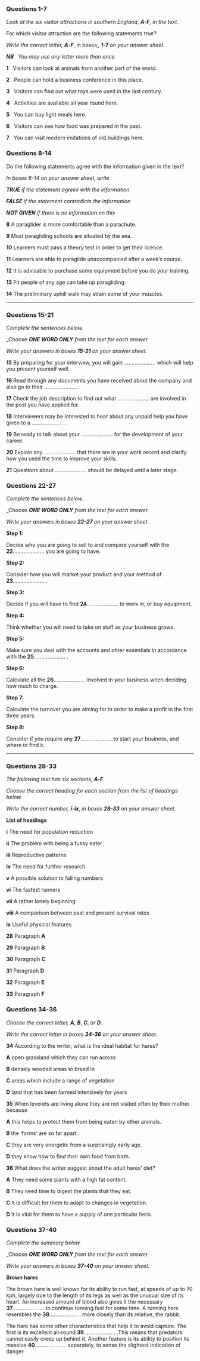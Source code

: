 ### **Questions 1-7** 

_Look at the six visitor attractions in southern England,_ _**A-F**,_ _in the text._ 

For which visitor attraction are the following statements true?

_Write the correct letter,_ _**A-F**_, in boxes_ _**1-7**_ _on your answer sheet._

_**NB**_   _You may use any letter more than once._

**1**   Visitors can look at animals from another part of the world. 

**2**   People can hold a business conference in this place. 

**3**   Visitors can find out what toys were used in the last century. 

**4**   Activities are available all year round here. 

**5**   You can buy light meals here. 

**6**   Visitors can see how food was prepared in the past. 

**7**   You can visit modern imitations of old buildings here. 


### **Questions 8-14** 

Do the following statements agree with the information given in the text?

_In boxes 8-14_ _on your answer sheet, write_

_**TRUE**_              _if the statement agrees with the information_

_**FALSE**_             _if the statement contradicts the information_

_**NOT**_ _**GIVEN**_         _if there is no information on this_

**8**   A paraglider is more comfortable than a parachute. 

**9**   Most paragliding schools are situated by the sea. 

**10**   Learners must pass a theory test in order to get their licence. 

**11**   Learners are able to paraglide unaccompanied after a week’s course. 

**12**   It is advisable to purchase some equipment before you do your training. 

**13**   Fit people of any age can take up paragliding. 

**14**   The preliminary uphill walk may strain some of your muscles.

---

### **Questions 15-21** 

_Complete the sentences below._

_Choose _**ONE WORD ONLY**_ _from the text for each answer._ 

_Write your answers in boxes_ _**15-21**_ _on your answer sheet._ 

**15**   By preparing for your interview, you will gain ………………… which will help you present yourself well. 

**16**   Read through any documents you have received about the company and also go to their ………………… . 

**17**   Check the job description to find out what ………………… are involved in the post you have applied for. 

**18**   Interviewers may be interested to hear about any unpaid help you have given to a ………………… . 

**19**   Be ready to talk about your ………………… for the development of your career. 

**20**   Explain any ………………… that there are in your work record and clarify how you used the time to improve your skills. 

**21**   Questions about ………………… should be delayed until a later stage. 


### **Questions 22-27**

_Complete the sentences below._ 

_Choose _**ONE WORD ONLY**_ _from the text for each answer._ 

_Write your answers in boxes_ _**22-27**_ _on your answer sheet._ 

**Step 1:**

Decide who you are going to sell to and compare yourself with the **22**………………… you are going to have. 

**Step 2:**

Consider how you will market your product and your method of **23**………………… . 

**Step 3:**

Decide if you will have to find **24**………………… to work in, or buy equipment. 

**Step 4:**

Think whether you will need to take on staff as your business grows. 

**Step 5:**

Make sure you deal with the accounts and other essentials in accordance with the **25**………………… . 

**Step 6:**

Calculate all the **26**………………… involved in your business when deciding how much to charge. 

**Step 7:** 

Calculate the turnover you are aiming for in order to make a profit in the first three years. 

**Step 8:**

Consider if you require any **27**………………… to start your business, and where to find it. 

---

### **Questions 28-33** 

_The following text has six sections,_ _**A-F**_. 

_Choose the correct heading for each section from the list of headings below._ 

_Write the correct number,_ _**i-ix**_, _in boxes_ _**28-33**_ _on your answer sheet._ 

**List of headings** 

**i**       The need for population reduction 

**ii**      The problem with being a fussy eater 

**iii**     Reproductive patterns 

**iv**     The need for further research 

**v**      A possible solution to falling numbers 

**vi**     The fastest runners 

**vii**    A rather lonely beginning 

**viii**   A comparison between past and present survival rates 

**ix**     Useful physical features 

**28**   Paragraph **A** 

**29**   Paragraph **B** 

**30**   Paragraph **C** 

**31**   Paragraph **D** 

**32**   Paragraph **E** 

**33**   Paragraph **F** 


### **Questions 34-36**

_Choose the correct letter,_ _**A**_, _**B**_, _**C**_, _or_ _**D**_. 

_Write the correct letter in boxes_ _**34-36**_ _on your answer sheet._

**34**   According to the writer, what is the ideal habitat for hares? 

**A**   open grassland which they can run across 

**B**   densely wooded areas to breed in 

**C**   areas which include a range of vegetation 

**D**   land that has been farmed intensively for years 

**35**   When leverets are living alone they are not visited often by their mother because 

**A**   this helps to protect them from being eaten by other animals. 

**B**   the ‘forms’ are so far apart. 

**C**   they are very energetic from a surprisingly early age. 

**D**   they know how to find their own food from birth. 

**36**   What does the writer suggest about the adult hares’ diet? 

**A**   They need some plants with a high fat content. 

**B**   They need time to digest the plants that they eat. 

**C**   It is difficult for them to adapt to changes in vegetation. 

**D**   It is vital for them to have a supply of one particular herb. 


### **Questions 37-40**

_Complete the summary below._

_Choose _**ONE WORD ONLY**_ _from the text for each answer._ 

_Write your answers in boxes_ _**37-40**_ _on your answer sheet._

**Brown hares** 

The brown hare is well known for its ability to run fast, at speeds of up to 70 kph, largely due to the length of its legs as well as the unusual size of its heart. An increased amount of blood also gives it the necessary **37**………………… to continue running fast for some time. A running hare resembles the **38**………………… more closely than its relative, the rabbit. 

The hare has some other characteristics that help it to avoid capture. The first is its excellent all-round **39**………………… .This means that predators cannot easily creep up behind it. Another feature is its ability to position its massive **40**………………… separately, to sense the slightest indication of danger. 

